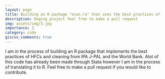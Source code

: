 ```yaml
---
layout: page
title: Building an R package "econ.ra" that uses the best practices of HFCs and cleaning from IPA J-PAL and the World Bank for development economics feildwork 
description: Onging project feel free to make a pull request
img: assets/img/3.jpg
importance: 2
category: code
giscus_comments: true
---
```


I am in the process of building an R package that implements the best practices of HFCs and cleaning from IPA J-PAL and the World Bank. Alot of this code has already been made through Stata however I am in the process of translating it to R. Feel free to make a pull request if you would like to contribute.

